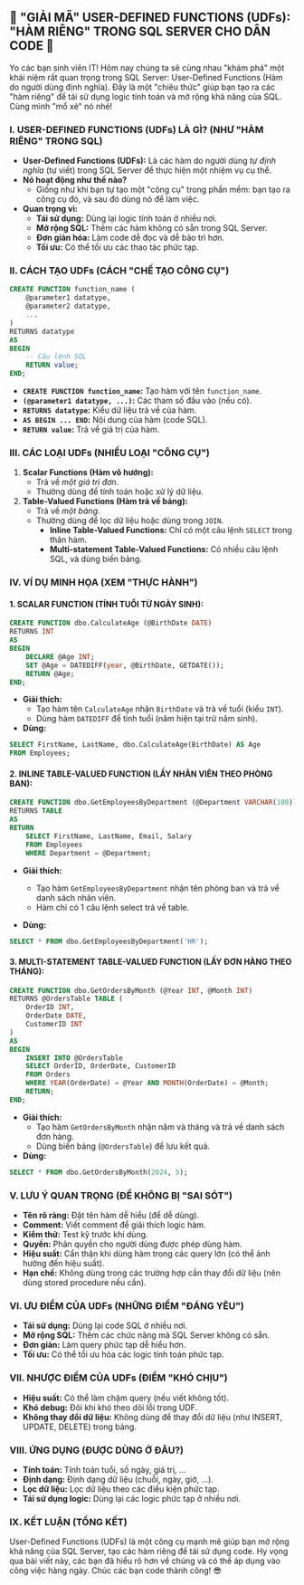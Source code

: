 ## **🚀 "GIẢI MÃ" USER-DEFINED FUNCTIONS (UDFs): "HÀM RIÊNG" TRONG SQL SERVER CHO DÂN CODE 🚀**

Yo các bạn sinh viên IT! Hôm nay chúng ta sẽ cùng nhau "khám phá" một khái niệm rất quan trọng trong SQL Server:
User-Defined Functions (Hàm do người dùng định nghĩa). Đây là một "chiêu thức" giúp bạn tạo ra các "hàm riêng" để tái sử
dụng logic tính toán và mở rộng khả năng của SQL. Cùng mình "mổ xẻ" nó nhé!

### **I. USER-DEFINED FUNCTIONS (UDFs) LÀ GÌ? (NHƯ "HÀM RIÊNG" TRONG SQL)**

- **User-Defined Functions (UDFs):** Là các hàm do người dùng _tự định nghĩa_ (tự viết) trong SQL Server để thực hiện
  một nhiệm vụ cụ thể.
- **Nó hoạt động như thế nào?**
    - Giống như khi bạn tự tạo một "công cụ" trong phần mềm: bạn tạo ra công cụ đó, và sau đó dùng nó để làm việc.
- **Quan trọng vì:**
    - **Tái sử dụng:** Dùng lại logic tính toán ở nhiều nơi.
    - **Mở rộng SQL:** Thêm các hàm không có sẵn trong SQL Server.
    - **Đơn giản hóa:** Làm code dễ đọc và dễ bảo trì hơn.
    - **Tối ưu:** Có thể tối ưu các thao tác phức tạp.

### **II. CÁCH TẠO UDFs (CÁCH "CHẾ TẠO CÔNG CỤ")**

```sql
CREATE FUNCTION function_name (
    @parameter1 datatype,
    @parameter2 datatype,
    ...
)
RETURNS datatype
AS
BEGIN
    -- Câu lệnh SQL
    RETURN value;
END;
```

- **`CREATE FUNCTION function_name`:** Tạo hàm với tên `function_name`.
- **`(@parameter1 datatype, ...)`:** Các tham số đầu vào (nếu có).
- **`RETURNS datatype`:** Kiểu dữ liệu trả về của hàm.
- **`AS BEGIN ... END`:** Nội dung của hàm (code SQL).
- **`RETURN value`:** Trả về giá trị của hàm.

### **III. CÁC LOẠI UDFs (NHIỀU LOẠI "CÔNG CỤ")**

1. **Scalar Functions (Hàm vô hướng):**
    - Trả về _một giá trị đơn_.
    - Thường dùng để tính toán hoặc xử lý dữ liệu.
2. **Table-Valued Functions (Hàm trả về bảng):**
    - Trả về _một bảng_.
    - Thường dùng để lọc dữ liệu hoặc dùng trong `JOIN`.
        - **Inline Table-Valued Functions:** Chỉ có một câu lệnh `SELECT` trong thân hàm.
        - **Multi-statement Table-Valued Functions:** Có nhiều câu lệnh SQL, và dùng biến bảng.

### **IV. VÍ DỤ MINH HỌA (XEM "THỰC HÀNH")**

#### **1. SCALAR FUNCTION (TÍNH TUỔI TỪ NGÀY SINH):**

```sql
CREATE FUNCTION dbo.CalculateAge (@BirthDate DATE)
RETURNS INT
AS
BEGIN
    DECLARE @Age INT;
    SET @Age = DATEDIFF(year, @BirthDate, GETDATE());
    RETURN @Age;
END;
```

- **Giải thích:**
    - Tạo hàm tên `CalculateAge` nhận `BirthDate` và trả về tuổi (kiểu `INT`).
    - Dùng hàm `DATEDIFF` để tính tuổi (năm hiện tại trừ năm sinh).
- **Dùng:**

```sql
SELECT FirstName, LastName, dbo.CalculateAge(BirthDate) AS Age
FROM Employees;
```

#### **2. INLINE TABLE-VALUED FUNCTION (LẤY NHÂN VIÊN THEO PHÒNG BAN):**

```sql
CREATE FUNCTION dbo.GetEmployeesByDepartment (@Department VARCHAR(100))
RETURNS TABLE
AS
RETURN
    SELECT FirstName, LastName, Email, Salary
    FROM Employees
    WHERE Department = @Department;
```

- **Giải thích:**

    - Tạo hàm `GetEmployeesByDepartment` nhận tên phòng ban và trả về danh sách nhân viên.
    - Hàm chỉ có 1 câu lệnh select trả về table.

- **Dùng:**

```sql
SELECT * FROM dbo.GetEmployeesByDepartment('HR');
```

#### **3. MULTI-STATEMENT TABLE-VALUED FUNCTION (LẤY ĐƠN HÀNG THEO THÁNG):**

```sql
CREATE FUNCTION dbo.GetOrdersByMonth (@Year INT, @Month INT)
RETURNS @OrdersTable TABLE (
    OrderID INT,
    OrderDate DATE,
    CustomerID INT
)
AS
BEGIN
    INSERT INTO @OrdersTable
    SELECT OrderID, OrderDate, CustomerID
    FROM Orders
    WHERE YEAR(OrderDate) = @Year AND MONTH(OrderDate) = @Month;
    RETURN;
END;
```

- **Giải thích:**
    - Tạo hàm `GetOrdersByMonth` nhận năm và tháng và trả về danh sách đơn hàng.
    - Dùng biến bảng (`@OrdersTable`) để lưu kết quả.
- **Dùng:**

```sql
SELECT * FROM dbo.GetOrdersByMonth(2024, 5);
```

### **V. LƯU Ý QUAN TRỌNG (ĐỂ KHÔNG BỊ "SAI SÓT")**

- **Tên rõ ràng:** Đặt tên hàm dễ hiểu (để dễ dùng).
- **Comment:** Viết comment để giải thích logic hàm.
- **Kiểm thử:** Test kỹ trước khi dùng.
- **Quyền:** Phân quyền cho người dùng được phép dùng hàm.
- **Hiệu suất:** Cẩn thận khi dùng hàm trong các query lớn (có thể ảnh hưởng đến hiệu suất).
- **Hạn chế:** Không dùng trong các trường hợp cần thay đổi dữ liệu (nên dùng stored procedure nếu cần).

### **VI. ƯU ĐIỂM CỦA UDFs (NHỮNG ĐIỂM "ĐÁNG YÊU")**

- **Tái sử dụng:** Dùng lại code SQL ở nhiều nơi.
- **Mở rộng SQL:** Thêm các chức năng mà SQL Server không có sẵn.
- **Đơn giản:** Làm query phức tạp dễ hiểu hơn.
- **Tối ưu:** Có thể tối ưu hóa các logic tính toán phức tạp.

### **VII. NHƯỢC ĐIỂM CỦA UDFs (ĐIỂM "KHÓ CHỊU")**

- **Hiệu suất:** Có thể làm chậm query (nếu viết không tốt).
- **Khó debug:** Đôi khi khó theo dõi lỗi trong UDF.
- **Không thay đổi dữ liệu:** Không dùng để thay đổi dữ liệu (như INSERT, UPDATE, DELETE) trong bảng.

### **VIII. ỨNG DỤNG (ĐƯỢC DÙNG Ở ĐÂU?)**

- **Tính toán:** Tính toán tuổi, số ngày, giá trị, ...
- **Định dạng:** Định dạng dữ liệu (chuỗi, ngày, giờ, ...).
- **Lọc dữ liệu:** Lọc dữ liệu theo các điều kiện phức tạp.
- **Tái sử dụng logic:** Dùng lại các logic phức tạp ở nhiều nơi.

### **IX. KẾT LUẬN (TỔNG KẾT)**

User-Defined Functions (UDFs) là một công cụ mạnh mẽ giúp bạn mở rộng khả năng của SQL Server, tạo các hàm riêng để tái
sử dụng code. Hy vọng qua bài viết này, các bạn đã hiểu rõ hơn về chúng và có thể áp dụng vào công việc hàng ngày. Chúc
các bạn code thành công! 😎
